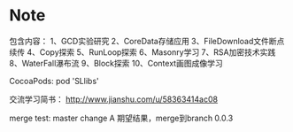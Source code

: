 # Note
包含内容：
1、GCD实验研究
2、CoreData存储应用
3、FileDownload文件断点续传
4、Copy探索
5、RunLoop探索
6、Masonry学习
7、RSA加密技术实践
8、WaterFall瀑布流
9、Block探索
10、Context画图成像学习


CocoaPods:
pod 'SLlibs'


交流学习简书：
http://www.jianshu.com/u/58363414ac08

merge test:
master change A 期望结果，merge到branch 0.0.3
